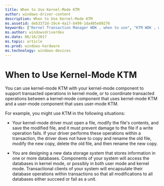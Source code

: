 ```yaml
---
title: When to Use Kernel-Mode KTM
author: windows-driver-content
description: When to Use Kernel-Mode KTM
ms.assetid: deb3372d-19c4-4a17-b499-1da485e89276
keywords: ["Kernel Transaction Manager WDK , when to use", "KTM WDK , when to use"]
ms.author: windowsdriverdev
ms.date: 06/16/2017
ms.topic: article
ms.prod: windows-hardware
ms.technology: windows-devices
---
```


# When to Use Kernel-Mode KTM


You can use kernel-mode KTM with your kernel-mode component to support transacted operations in kernel mode, or to coordinate transacted operations between a kernel-mode component that uses kernel-mode KTM and a user-mode component that uses user-mode KTM.

For example, you might use KTM in the following situations:

-   Your kernel-mode driver must open a file, modify the file's contents, and save the modified file, and it must prevent damage to the file if a write operation fails. If your driver performs these operations within a transaction, the driver does not have to copy and rename the old file, modify the new copy, delete the old file, and then rename the new copy.

-   You are designing a new data storage system that stores information in one or more databases. Components of your system will access the databases in kernel mode, or possibly in both user mode and kernel mode. Transactional clients of your system will encapsulate their database operations within transactions so that all modifications to all databases either succeed or fail as a unit.

 

 




